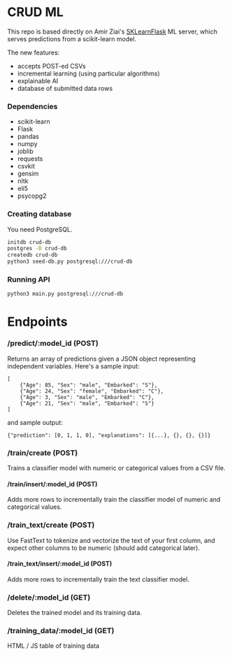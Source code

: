 # CRUD ML

This repo is based directly on Amir Ziai's <a href="https://github.com/amirziai/sklearnflask">SKLearnFlask</a> ML server, which serves predictions from a scikit-learn model.

The new features:
- accepts POST-ed CSVs
- incremental learning (using particular algorithms)
- explainable AI
- database of submitted data rows

### Dependencies
- scikit-learn
- Flask
- pandas
- numpy
- joblib
- requests
- csvkit
- gensim
- nltk
- eli5
- psycopg2

### Creating database
You need PostgreSQL.

```bash
initdb crud-db
postgres -D crud-db
createdb crud-db
python3 seed-db.py postgresql:///crud-db
```

### Running API
```
python3 main.py postgresql:///crud-db
```

# Endpoints
### /predict/:model_id (POST)
Returns an array of predictions given a JSON object representing independent variables. Here's a sample input:
```
[
    {"Age": 85, "Sex": "male", "Embarked": "S"},
    {"Age": 24, "Sex": "female", "Embarked": "C"},
    {"Age": 3, "Sex": "male", "Embarked": "C"},
    {"Age": 21, "Sex": "male", "Embarked": "S"}
]
```

and sample output:
```
{"prediction": [0, 1, 1, 0], "explanations": [{...}, {}, {}, {}]}
```

### /train/create (POST)
Trains a classifier model with numeric or categorical values from a CSV file.

#### /train/insert/:model_id (POST)
Adds more rows to incrementally train the classifier model of numeric and categorical values.

### /train_text/create (POST)
Use FastText to tokenize and vectorize the text of your first column, and expect other columns
to be numeric (should add categorical later).

#### /train_text/insert/:model_id (POST)
Adds more rows to incrementally train the text classifier model.

### /delete/:model_id (GET)
Deletes the trained model and its training data.

### /training_data/:model_id (GET)
HTML / JS table of training data
